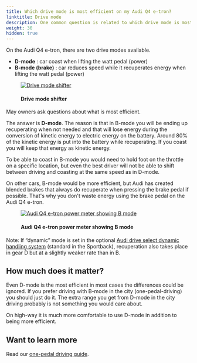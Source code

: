 ```yaml
---
title: Which drive mode is most efficient on my Audi Q4 e-tron?
linktitle: Drive mode
description: One common question is related to which drive mode is most efficient on the Audi Q4 e-tron
weight: 30
hidden: true
---
```

<!-- markdownlint-disable MD033 -->
On the Audi Q4 e-tron, there are two drive modes available.

- **D-mode** : car coast when lifting the watt pedal (power)
- **B-mode (brake)** : car reduces speed while it recuperates energy when lifting the watt pedal (power)

<figure>
    <a href="https://media.electrichasgoneaudi.net/multimedia/models/q4-e-tron/knowledgeexchange/faq/mostefficientmode/q4shifter.jpg">
        <img src="https://media.electrichasgoneaudi.net/multimedia/models/q4-e-tron/knowledgeexchange/faq/mostefficientmode/q4shifters.jpg"
        class="img-fluid" alt="Drive mode shifter" title="Drive mode shifter">
    </a>
    <figcaption><h4>Drive mode shifter</h4></figcaption>
</figure>

May owners ask questions about what is most efficient.

The answer is **D-mode**. The reason is that in B-mode you will be ending up recuperating when not needed and that will lose energy during the conversion of kinetic energy to electric energy on the battery. Around 80% of the kinetic energy is put into the battery while recuperating.
If you coast you will keep that energy as kinetic energy.

To be able to coast in B-mode you would need to hold foot on the throttle on a specific location, but even the best driver will not be able to shift between driving and coasting at the same speed as in D-mode.

On other cars, B-mode would be more efficient, but Audi has created blended brakes that always do recuperate when pressing the brake pedal if possible. That's why you don't  waste  energy using the brake pedal on the Audi Q4 e-tron.

<figure>
    <a href="https://media.electrichasgoneaudi.net/multimedia/models/q4-e-tron/knowledgeexchange/faq/mostefficientmode/regenlevelq4.jpg">
        <img src="https://media.electrichasgoneaudi.net/multimedia/models/q4-e-tron/knowledgeexchange/faq/mostefficientmode/regenlevelq4.jpg"
        class="img-fluid" alt="Audi Q4 e-tron power meter showing B mode" title="Audi Q4 e-tron power meter showing B mode">
    </a>
    <figcaption><h4>Audi Q4 e-tron power meter showing B mode</h4></figcaption>
</figure>

Note:  If “dynamic” mode is set in the optional [Audi drive select dynamic handling system](../../../technology/audidriveselect/) (standard in the Sportback), recuperation also takes place in gear D but at a slightly weaker rate than in B.

## How much does it matter?

Even D-mode is the most efficient in most cases the differences could be ignored. If you prefer driving with B-mode in the city (one-pedal-driving) you should just do it.
The extra range you get from D-mode in the city driving probably is not something you would care about.

On high-way it is much more comfortable to use D-mode in addition to being  more efficient.

## Want to learn more

Read our  [one-pedal driving guide](../../../../../guides/onepedaldriving/).
